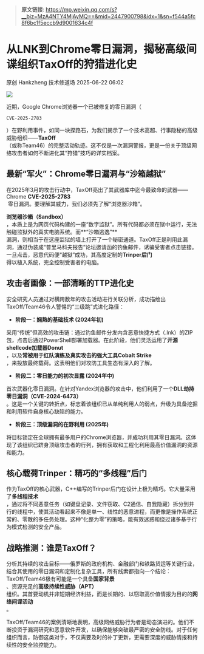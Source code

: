 > **原文链接**: https://mp.weixin.qq.com/s?__biz=MzA4NTY4MjAyMQ==&mid=2447900798&idx=1&sn=f544a5fc8f6bc1f5eccb9d9001634c4f

#  从LNK到Chrome零日漏洞，揭秘高级间谍组织TaxOff的狩猎进化史  
原创 Hankzheng  技术修道场   2025-06-22 06:02  
  
![](https://mmbiz.qpic.cn/sz_mmbiz_png/wWBwsDOJT4icnGM2rfv3oHuzhrs0SIanGnUVeZgmB8ibfE2pZAg9hmZrpo7NbZWIJVYXorVZ0Ps71jwW3nktZOsQ/640?wx_fmt=png&from=appmsg "")  
  
近期，Google Chrome浏览器一个已被修复的零日漏洞（
```
CVE-2025-2783
```

  
）在野利用事件，如同一块探路石，为我们揭示了一个技术高超、行事隐秘的高级威胁组织——**TaxOff**  
（或称Team46）的完整活动轨迹。这不仅是一次漏洞警报，更是一份关于顶级网络攻击者如何不断进化其“狩猎”技巧的详实档案。  
## 最新“军火”：Chrome零日漏洞与“沙箱越狱”  
  
在2025年3月的攻击行动中，TaxOff亮出了其武器库中迄今最致命的武器——Chrome **CVE-2025-2783**  
 零日漏洞。要理解其威力，我们必须先了解“浏览器沙箱”。  
  
**浏览器沙箱（Sandbox）**  
，本质上是为网页代码构建的一座“数字监狱”。所有代码都必须在狱中运行，无法触碰监狱外的真实电脑系统。而**“沙箱逃逸”**  
漏洞，则相当于在这座监狱的墙上打开了一个秘密通道。TaxOff正是利用此漏洞，通过伪装成“普里马科夫报告”论坛邀请函的钓鱼邮件，诱骗受害者点击链接。一旦点击，恶意代码便“越狱”成功，其高度定制的**Trinper后门**  
得以植入系统，完全控制受害者的电脑。  
## 攻击者画像：一部清晰的TTP进化史  
  
安全研究人员通过对横跨数年的攻击活动进行关联分析，成功描绘出TaxOff/Team46令人警惕的“三级跳”式进化路径：  
- **阶段一：娴熟的基础技术 (2024年初)**  
  
采用“传统”但高效的攻击链：通过钓鱼邮件分发内含恶意快捷方式（.lnk）的ZIP包，点击后通过PowerShell部署加载器。在此阶段，他们灵活运用了**开源shellcode加载器Donut**  
，以及**常被用于红队演练及真实攻击的强大工具Cobalt Strike**  
，来投放最终载荷。这表明他们对攻防工具生态有深入的了解。  
  
- **阶段二：零日能力的初次显露 (2024年中)**  
  
首次武器化零日漏洞。在针对Yandex浏览器的攻击中，他们利用了一个**DLL劫持零日漏洞（CVE-2024-6473）**  
。这是一个关键的转折点，标志着该组织已从单纯利用人的弱点，升级为具备挖掘和利用软件自身核心缺陷的能力。  
  
- **阶段三：顶级漏洞的在野利用 (2025年)**  
  
将目标锁定在全球拥有最多用户的Chrome浏览器，并成功利用其零日漏洞。这体现了该组织已跻身顶级攻击者的行列，拥有获取和工程化利用最高价值漏洞的资源和能力。  
  
## 核心载荷Trinper：精巧的“多线程”后门  
  
作为TaxOff的核心武器，C++编写的Trinper后门在设计上极为精巧。它大量采用了**多线程技术**  
，通过将不同恶意任务（如键盘记录、文件窃取、C2通信、自我隐藏）拆分到并行的线程中，使其活动看起来不像是单一、线性的恶意进程，而更像是操作系统正常的、零散的多任务处理。这种“化整为零”的策略，能有效迷惑和绕过诸多基于行为模式检测的安全产品。  
## 战略推测：谁是TaxOff？  
  
分析其持续的攻击目标——俄罗斯的政府机构、金融部门和铁路货运等关键行业，结合其使用的零日漏洞和定制化复杂工具，所有线索都指向一个结论：TaxOff/Team46极有可能是一个具备**国家背景**  
、资源充足的**高级持续性威胁（APT）**  
组织。其首要动机并非短期经济利益，而是长期的、以窃取高价值情报为目的的**网络间谍活动**  
。  
  
TaxOff/Team46的案例清晰地表明，高级网络威胁行为者是动态演进的。他们不断投资于漏洞研究和恶意软件开发，以确保能够突破最严密的安全防线。对于任何组织而言，防御这类对手，不仅需要及时的补丁更新，更需要深度的威胁情报和持续性的安全监控能力。  
  
